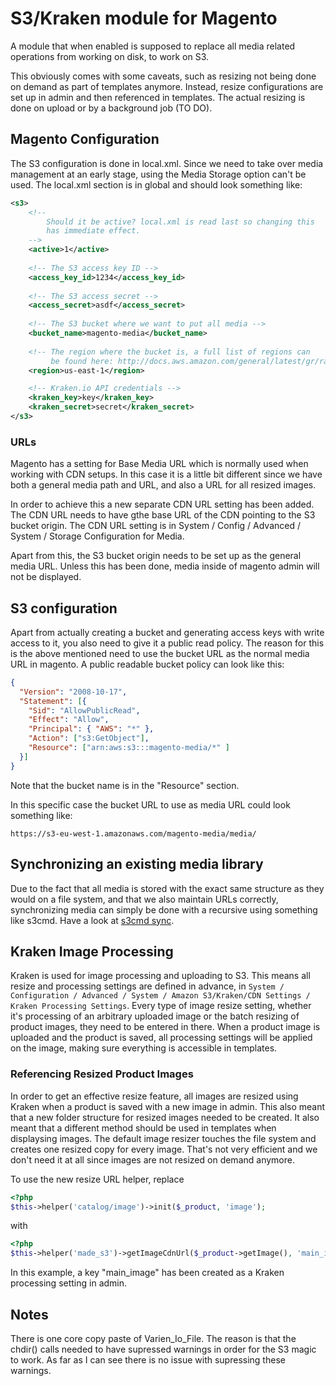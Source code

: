 # S3/Kraken module for Magento

A module that when enabled is supposed to replace all media related operations from working on disk, to work on S3.

This obviously comes with some caveats, such as resizing not being done on demand as part of templates anymore. Instead, resize configurations are set up in admin and then referenced in templates. The actual resizing is done on upload or by a background job (TO DO).

## Magento Configuration

The S3 configuration is done in local.xml. Since we need to take over media management at an early stage, using the Media Storage option can't be used. The local.xml section is in global and should look something like:

```xml
<s3>
    <!--
        Should it be active? local.xml is read last so changing this
        has immediate effect.
    -->
    <active>1</active>
    
    <!-- The S3 access key ID -->
    <access_key_id>1234</access_key_id>
     
    <!-- The S3 access secret -->
    <access_secret>asdf</access_secret>
    
    <!-- The S3 bucket where we want to put all media -->
    <bucket_name>magento-media</bucket_name>
    
    <!-- The region where the bucket is, a full list of regions can
         be found here: http://docs.aws.amazon.com/general/latest/gr/rande.html#s3_region -->
    <region>us-east-1</region>

    <!-- Kraken.io API credentials -->
    <kraken_key>key</kraken_key>
    <kraken_secret>secret</kraken_secret>
</s3>
```

### URLs

Magento has a setting for Base Media URL which is normally used when working with CDN setups. In this case it is a little bit different since we have both a general media path and URL, and also a URL for all resized images.

In order to achieve this a new separate CDN URL setting has been added. The CDN URL needs to have gthe base URL of the CDN pointing to the S3 bucket origin. The CDN URL setting is in System / Config / Advanced / System / Storage Configuration for Media.
  
Apart from this, the S3 bucket origin needs to be set up as the general media URL. Unless this has been done, media inside of magento admin will not be displayed.

## S3 configuration

Apart from actually creating a bucket and generating access keys with write access to it, you also need to give it a public read policy. The reason for this is the above mentioned need to use the bucket URL as the normal media URL in magento. A public readable bucket policy can look like this:

```json
{
  "Version": "2008-10-17",
  "Statement": [{
    "Sid": "AllowPublicRead",
    "Effect": "Allow",
    "Principal": { "AWS": "*" },
    "Action": ["s3:GetObject"],
    "Resource": ["arn:aws:s3:::magento-media/*" ]
  }]
}
```

Note that the bucket name is in the "Resource" section.

In this specific case the bucket URL to use as media URL could look something like:

```
https://s3-eu-west-1.amazonaws.com/magento-media/media/
```

## Synchronizing an existing media library

Due to the fact that all media is stored with the exact same structure as they would on a file system, and that we also maintain URLs correctly, synchronizing media can simply be done with a recursive using something like s3cmd. Have a look at [s3cmd sync](http://s3tools.org/s3cmd-sync).

## Kraken Image Processing

Kraken is used for image processing and uploading to S3. This means all resize and processing settings are defined in advance, in `System / Configuration / Advanced / System / Amazon S3/Kraken/CDN Settings / Kraken Processing Settings`. Every type of image resize setting, whether it's processing of an arbitrary uploaded image or the batch resizing of product images, they need to be entered in there. When a product image is uploaded and the product is saved, all processing settings will be applied on the image, making sure everything is accessible in templates.

### Referencing Resized Product Images

In order to get an effective resize feature, all images are resized using Kraken when a product is saved with a new image in admin. This also meant that a new folder structure for resized images needed to be created. It also meant that a different method should be used in templates when displaysing images. The default image resizer touches the file system and creates one resized copy for every image. That's not very efficient and we don't need it at all since images are not resized on demand anymore.

To use the new resize URL helper, replace

```php
<?php
$this->helper('catalog/image')->init($_product, 'image');
```

with

```php
<?php
$this->helper('made_s3')->getImageCdnUrl($_product->getImage(), 'main_image');
```

In this example, a key "main_image" has been created as a Kraken processing setting in admin.

## Notes

There is one core copy paste of Varien_Io_File. The reason is that the chdir() calls needed to have supressed warnings in order for the S3 magic to work. As far as I can see there is no issue with supressing these warnings. 
